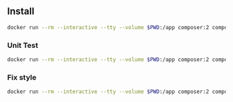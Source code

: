 
## Install

```bash
docker run --rm --interactive --tty --volume $PWD:/app composer:2 composer install
```

### Unit Test

```bash
docker run --rm --interactive --tty --volume $PWD:/app composer:2 composer run-unit-tests
```

### Fix style

```bash
docker run --rm --interactive --tty --volume $PWD:/app composer:2 composer fix-style
```
